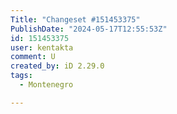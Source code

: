 ```yaml
---
Title: "Changeset #151453375"
PublishDate: "2024-05-17T12:55:53Z"
id: 151453375
user: kentakta
comment: U
created_by: iD 2.29.0
tags:
  - Montenegro

---
```

